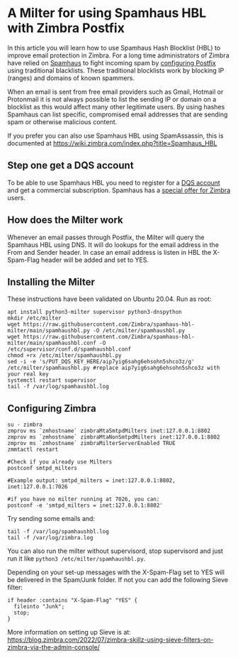 # A Milter for using Spamhaus HBL with Zimbra Postfix

In this article you will learn how to use Spamhaus Hash Blocklist (HBL) to improve email protection in Zimbra. For a long time administrators of Zimbra have relied on [Spamhaus](https://www.spamhaus.org/news/) to fight incoming spam by [configuring Postfix](https://wiki.zimbra.com/wiki/Anti-spam) using traditional blacklists. These traditional blocklists work by blocking IP (ranges) and domains of known spammers.

When an email is sent from free email providers such as Gmail, Hotmail or Protonmail it is not always possible to list the sending IP or domain on a blocklist as this would affect many other legitimate users. By using hashes Spamhaus can list specific, compromised email addresses that are sending spam or otherwise malicious content.

If you prefer you can also use Spamhaus HBL using SpamAssassin, this is documented at https://wiki.zimbra.com/index.php?title=Spamhaus_HBL

## Step one get a DQS account

To be able to use Spamhaus HBL you need to register for a [DQS account](https://www.spamhaus.com/product/data-query-service/) and get a commercial subscription. Spamhaus has a [special offer for Zimbra](#) users.

## How does the Milter work
Whenever an email passes through Postfix, the Milter will query the Spamhaus HBL using DNS. It will do lookups for the email address in the From and Sender header. In case an email address is listen in HBL the X-Spam-Flag header will be added and set to YES.

## Installing the Milter
These instructions have been validated on Ubuntu 20.04. Run as root:
```
apt install python3-milter supervisor python3-dnspython
mkdir /etc/milter
wget https://raw.githubusercontent.com/Zimbra/spamhaus-hbl-milter/main/spamhaushbl.py -O /etc/milter/spamhaushbl.py
wget https://raw.githubusercontent.com/Zimbra/spamhaus-hbl-milter/main/spamhaushbl.conf -O /etc/supervisor/conf.d/spamhaushbl.conf
chmod +rx /etc/milter/spamhaushbl.py
sed -i -e 's/PUT_DQS_KEY_HERE/aip7yig6sahg6ehsohn5shco3z/g' /etc/milter/spamhaushbl.py #replace aip7yig6sahg6ehsohn5shco3z with your real key
systemctl restart supervisor
tail -f /var/log/spamhaushbl.log
```

## Configuring Zimbra
```
su - zimbra
zmprov ms `zmhostname` zimbraMtaSmtpdMilters inet:127.0.0.1:8802
zmprov ms `zmhostname` zimbraMtaNonSmtpdMilters inet:127.0.0.1:8802
zmprov ms `zmhostname` zimbraMilterServerEnabled TRUE
zmmtactl restart

#Check if you already use Milters
postconf smtpd_milters

#Example output: smtpd_milters = inet:127.0.0.1:8802, inet:127.0.0.1:7026

#if you have no milter running at 7026, you can:
postconf -e 'smtpd_milters = inet:127.0.0.1:8802'
```

Try sending some emails and:

```
tail -f /var/log/spamhaushbl.log
tail -f /var/log/zimbra.log
```
You can also run the milter without supervisord, stop supervisord and just run it like `python3 /etc/milter/spamhaushbl.py`.

Depending on your set-up messages with the X-Spam-Flag set to YES will be delivered in the Spam/Junk folder. If not you can add the following Sieve filter:
```
if header :contains "X-Spam-Flag" "YES" {
  fileinto "Junk";
  stop;
}
```
More information on setting up Sieve is at: https://blog.zimbra.com/2022/07/zimbra-skillz-using-sieve-filters-on-zimbra-via-the-admin-console/
